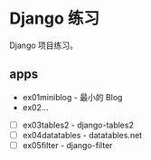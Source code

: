 # Django 练习

Django 项目练习。

## apps

* ex01miniblog - 最小的 Blog
* ex02...
* [ ] ex03tables2 - django-tables2
* [ ] ex04datatables - datatables.net
* [ ] ex05filter - django-filter
